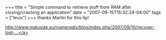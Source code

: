 +++
title = "Simple command to retrieve stuff from RAM after closing/crashing an application"
date = "2007-09-15T15:32:24-04:00"
tags = ["linux"]
+++
thanks Martin for this tip!<br />

<a href="http://www.matusiak.eu/numerodix/blog/index.php/2007/09/10/recover-lost-stuff-from-memory" title="http://www.matusiak.eu/numerodix/blog/index.php/2007/09/10/recover-lost-stuff-from-memory">http://www.matusiak.eu/numerodix/blog/index.php/2007/09/10/recover-lost-...</a></p>

